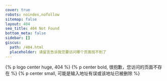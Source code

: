 ```yaml
---
cover: true
robots: noindex,nofollow
sitemap: false
layout: 404
seo_title: 404 Not Found
bottom_meta: false
sidebar: []
giscus:
  path: /404.html
  placeholder: 请留言告诉我您要访问哪个页面找不到了
---
```


{% p logo center huge, 404 %}
{% p center bold, 很抱歉，您访问的页面不存在 %}
{% p center small, 可能是输入地址有误或该地址已被删除 %}
